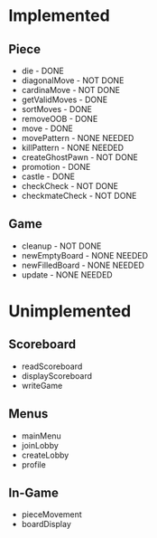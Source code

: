 # Implemented
## Piece
* die - DONE
* diagonalMove - NOT DONE
* cardinaMove - NOT DONE
* getValidMoves - DONE
* sortMoves - DONE
* removeOOB - DONE
* move - DONE
* movePattern - NONE NEEDED
* killPattern - NONE NEEDED
* createGhostPawn - NOT DONE
* promotion - DONE
* castle - DONE
* checkCheck - NOT DONE
* checkmateCheck - NOT DONE
## Game
* cleanup - NOT DONE
* newEmptyBoard - NONE NEEDED
* newFilledBoard - NONE NEEDED
* update - NONE NEEDED

# Unimplemented
## Scoreboard
* readScoreboard
* displayScoreboard
* writeGame
## Menus
* mainMenu
* joinLobby
* createLobby
* profile
## In-Game
* pieceMovement
* boardDisplay
